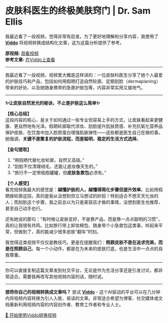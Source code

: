 # 皮肤科医生的终极美肤窍门 | Dr. Sam Ellis

我最近看了一段视频，觉得非常有启发。为了更好地理解和分享内容，我使用了 **[Viddo](https://viddo.pro/)** 将视频转换成结构化文章，这为这篇分析提供了参考。

**原视频:** [观看视频](https://www.youtube.com/watch?v=gfARMOdPfUk)  
**参考文章:** [在Viddo上查看](https://viddo.pro/zh/video-result/9ed51550-d213-4e4e-81d5-f3fda2aacb62)

---

我最近看了一段视频，视频里大概是这样讲的：一位皮肤科医生分享了她个人最爱的护肤技巧和产品，包括如何用假晒打造自然轮廓、定期刮脸（dermaplaning）带来的好处、以及她随身携带的急救护肤包等，内容非常实用又接地气。

---

**✨让皮肤自然发光的秘诀，不止是护肤这么简单✨**

**【核心总结】**  
这段内容的核心，是关于如何通过一些专业但容易上手的方式，让皮肤看起来更健康、更自然地有光泽。假晒轮廓取代浓妆、刮脸提升肌肤质感、补充抗氧化营养品保护皮肤、在饮食中加入胶原蛋白增强肌肤弹性——这些都是医生自己在做的事。她强调，**关键不是繁复的护肤流程，而是聪明、稳定的生活方式选择**。

**【金句提取】**  
1. “用假晒代替化妆轮廓，自然又高级。”  
2. “刮脸不仅清理绒毛，还能让底妆像天生的。”  
3. “旅行不一定带瓶瓶罐罐，但**皮肤急救包**必须有。”

**【个人感受】**  
看完视频我最大的感觉是：**越懂护肤的人，越懂得简化步骤但提升效率**。比如用假晒做轮廓这招，真的是我从没想到但立马想试的妙招！特别适合不想天天化妆的人；而刮脸这个步骤，我之前总以为只是美容店才做的事情，没想到医生也推荐，甚至自己动手也行。

还有她说的那句：“有时候让皮肤变好，不是靠产品，而是靠一点点聪明的习惯”，真的让我很有共鸣。比如旅行带上卸妆棉包、随身带个小急救包这类事，听起来平常，但做到了，真的能减少很多皮肤“翻车”时刻。

我觉得这类视频不仅仅是教技巧，更是在提醒我们：**照顾皮肤不是在追求完美，而是在照顾自己**。每一个小动作，都是在为未来的皮肤打底，也是生活中一点点的自我尊重。

---

你可以直接复制这篇文章发到社交平台，无论是作为生活分享还是引发讨论，都非常适合。需要我再改写其他视频内容的话，随时说。

---

**想将你自己的视频转换成文章吗？** 尝试 **[Viddo](https://viddo.pro/)** - 这个AI驱动的平台可以在几分钟内将视频内容转换为引人入胜、易读的文章。非常适合希望为博客、社交媒体或文档重新利用视频内容的内容创作者、教育工作者和专业人士。

[🚀 开始使用Viddo转换视频](https://viddo.pro/)
